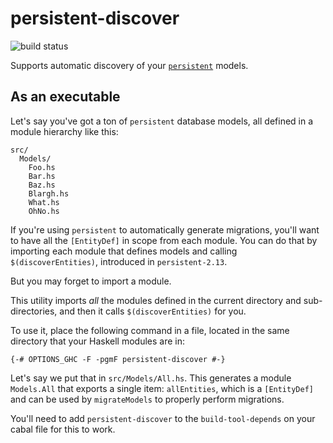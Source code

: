 # persistent-discover

![build status](https://github.com/parsonsmatt/persistent-discover/actions/workflows/haskell.yml/badge.svg)


Supports automatic discovery of your
[`persistent`](https://hackage.haskell.org/package/persistent) models.

## As an executable

Let's say you've got a ton of `persistent` database models, all defined in a
module hierarchy like this:

```
src/
  Models/
    Foo.hs
    Bar.hs
    Baz.hs
    Blargh.hs
    What.hs
    OhNo.hs
```

If you're using `persistent` to automatically generate migrations, you'll want
to have all the `[EntityDef]` in scope from each module. You can do that by
importing each module that defines models and calling `$(discoverEntities)`,
introduced in `persistent-2.13`.

But you may forget to import a module.

This utility imports *all* the modules defined in the current directory and
sub-directories, and then it calls `$(discoverEntities)` for you.

To use it, place the following command in a file, located in the same directory
that your Haskell modules are in:

```
{-# OPTIONS_GHC -F -pgmF persistent-discover #-}
```

Let's say we put that in `src/Models/All.hs`.
This generates a module `Models.All` that exports a single item: `allEntities`,
which is a `[EntityDef]` and can be used by `migrateModels` to properly perform
migrations.

You'll need to add `persistent-discover` to the `build-tool-depends` on your cabal file
for this to work.
